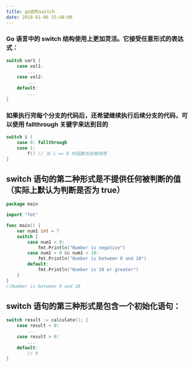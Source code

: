 ```yaml
---
title: go结构switch
date: 2018-01-06 15:48:00
---
```


### Go 语言中的 switch 结构使用上更加灵活。它接受任意形式的表达式：
``` go
switch var1 {
    case val1:
        ...
    case val2:
        ...
    default:
        ...
}
```
### 如果执行完每个分支的代码后，还希望继续执行后续分支的代码，可以使用 fallthrough 关键字来达到目的
``` go
switch i {
    case 0: fallthrough
    case 1:
        f() // 当 i == 0 时函数也会被调用
}
```
## switch 语句的第二种形式是不提供任何被判断的值（实际上默认为判断是否为 true）
``` go
package main

import "fmt"

func main() {
    var num1 int = 7
    switch {
        case num1 < 0:
            fmt.Println("Number is negative")
        case num1 > 0 && num1 < 10:
            fmt.Println("Number is between 0 and 10")
        default:
            fmt.Println("Number is 10 or greater")
    }
}
//Number is between 0 and 10
```
##  switch 语句的第三种形式是包含一个初始化语句：
``` go
switch result := calculate(); {
    case result < 0:
        ...
    case result > 0:
        ...
    default:
        // 0
}
```